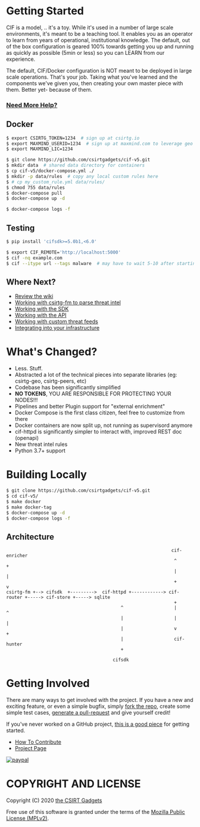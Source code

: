 # Getting Started

CIF is a model, .. it's a toy. While it's used in a number of large scale environments, it's meant to be a teaching tool. It enables you as an operator to learn from years of operational, institutional knowledge. The default, out of the box configuration is geared 100% towards getting you up and running  as quickly as possible (5min or less) so you can LEARN from our experience. 

The default, CIF/Docker configuration is NOT meant to be deployed in large scale operations. That's your job. Taking what you've learned and the components we've given you, then creating your own master piece with them. Better yet- because of them.

### [Need More Help?](https://csirtg.io/support)

## Docker
```bash
$ export CSIRTG_TOKEN=1234  # sign up at csirtg.io
$ export MAXMIND_USERID=1234  # sign up at maxmind.com to leverage geo location data
$ export MAXMIND_LIC=1234

$ git clone https://github.com/csirtgadgets/cif-v5.git
$ mkdir data  # shared data directory for containers
$ cp cif-v5/docker-compose.yml ./
$ mkdir -p data/rules  # copy any local custom rules here
$ # cp my_custom_rule.yml data/rules/
$ chmod 755 data/rules
$ docker-compose pull
$ docker-compose up -d

$ docker-compose logs -f
```

## Testing
```bash
$ pip install 'cifsdk>=5.0b1,<6.0'

$ export CIF_REMOTE='http://localhost:5000'
$ cif -nq example.com
$ cif --itype url --tags malware  # may have to wait 5-10 after starting as data flows in
```

## Where Next?

* [Review the wiki](https://github.com/csirtgadgets/cif-v5/wiki)
* [Working with csirtg-fm to parse threat intel](https://github.com/csirtgadgets/csirtg-fm-v2/wiki)
* [Working with the SDK](https://github.com/csirtgadgets/cifsdk-v5-py/wiki)
* [Working with the API](https://github.com/csirtgadgets/cif-v5/wiki/REST-API)
* [Working with custom threat feeds](https://github.com/csirtgadgets/cif-v5/wiki/Custom-threat-feeds)
* [Integrating into your infrastructure](https://github.com/csirtgadgets/cif-v5/wiki/Where-do-I-start-with-Integrations)

# What's Changed?

* Less. Stuff. 
* Abstracted a lot of the technical pieces into separate libraries (eg: csirtg-geo, csirtg-peers, etc)
* Codebase has been significantly simplified
* **NO TOKENS**, YOU ARE RESPONSIBLE FOR PROTECTING YOUR NODES!!!
* Pipelines and better Plugin support for "external enrichment"
* Docker Compose is the first class citizen, feel free to customize from there
* Docker containers are now split up, not running as supervisord anymore
* cif-httpd is significantly simpler to interact with, improved REST doc (openapi)
* New threat intel rules
* Python 3.7+ support

# Building Locally
```bash
$ git clone https://github.com/csirtgadgets/cif-v5.git
$ cd cif-v5/
$ make docker
$ make docker-tag
$ docker-compose up -d
$ docker-compose logs -f
```

## Architecture

```
                                                              cif-enricher
                                                               ^        +
                                                               |        |
                                                               +        v
csirtg-fm +--> cifsdk  +--------->  cif-httpd +------------> cif-router +-----> cif-store +-----> sqlite
                                                               +
                                           ^                   |        ^
                                           |                   |        |
                                           |                   v        +
                                           |                   cif-hunter
                                           +

                                        cifsdk
```

# Getting Involved
There are many ways to get involved with the project. If you have a new and exciting feature, or even a simple bugfix, simply [fork the repo](https://help.github.com/articles/fork-a-repo), create some simple test cases, [generate a pull-request](https://help.github.com/articles/using-pull-requests) and give yourself credit!

If you've never worked on a GitHub project, [this is a good piece](https://guides.github.com/activities/contributing-to-open-source) for getting started.

* [How To Contribute](contributing.md)  
* [Project Page](http://csirtgadgets.com/collective-intelligence-framework/)

[![paypal](https://www.paypalobjects.com/en_US/i/btn/btn_donateCC_LG.gif)](https://www.paypal.com/cgi-bin/webscr?cmd=_s-xclick&hosted_button_id=YZPQXDLNYZZ3W)

# COPYRIGHT AND LICENSE

Copyright (C) 2020 [the CSIRT Gadgets](http://csirtgadgets.com)

Free use of this software is granted under the terms of the [Mozilla Public License (MPLv2)](https://www.mozilla.org/en-US/MPL/2.0/).
